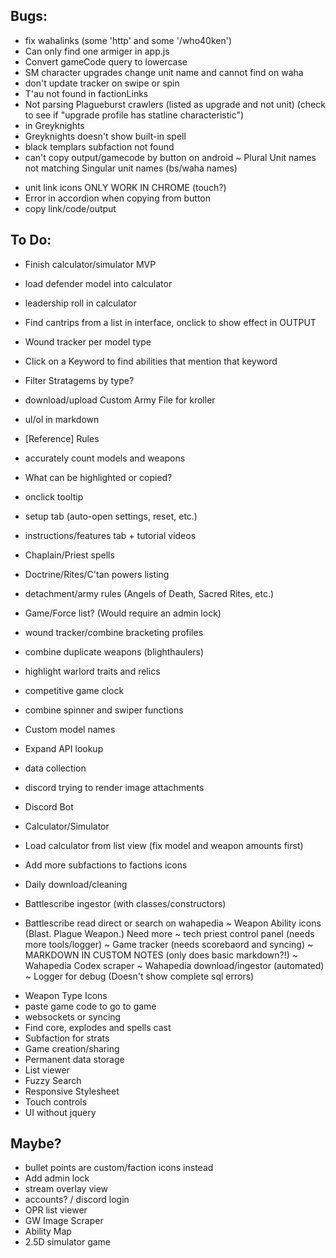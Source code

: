 ## Bugs:
- fix wahalinks (some 'http' and some '/who40ken')
- Can only find one armiger in app.js
- Convert gameCode query to lowercase
- SM character upgrades change unit name and cannot find on waha
- don't update tracker on swipe or spin
- T'au not found in factionLinks
- Not parsing Plagueburst crawlers (listed as upgrade and not unit) (check to see if "upgrade profile has statline characteristic")
- <brotherhood></brotherhood> in Greyknights
- Greyknights doesn't show built-in spell
- black templars subfaction not found
- can't copy output/gamecode by button on android
~ Plural Unit names not matching Singular unit names (bs/waha names)
* unit link icons ONLY WORK IN CHROME (touch?)
* Error in accordion when copying from button
* copy link/code/output

## To Do:

- Finish calculator/simulator MVP
- load defender model into calculator
- leadership roll in calculator

- Find cantrips from a list in interface, onclick to show effect in OUTPUT
- Wound tracker per model type
- Click on a Keyword to find abilities that mention that keyword
- Filter Stratagems by type?
- download/upload Custom Army File for kroller
- ul/ol in markdown
- [Reference] Rules
- accurately count models and weapons
- What can be highlighted or copied?
- onclick tooltip
- setup tab (auto-open settings, reset, etc.)
- instructions/features tab + tutorial videos
- Chaplain/Priest spells
- Doctrine/Rites/C'tan powers listing
- detachment/army rules (Angels of Death, Sacred Rites, etc.)
- Game/Force list? (Would require an admin lock)
- wound tracker/combine bracketing profiles
- combine duplicate weapons (blighthaulers)
- highlight warlord traits and relics
- competitive game clock
- combine spinner and swiper functions
- Custom model names
- Expand API lookup
- data collection
- discord trying to render image attachments
- Discord Bot
- Calculator/Simulator
- Load calculator from list view (fix model and weapon amounts first)
- Add more subfactions to factions icons
- Daily download/cleaning
- Battlescribe ingestor (with classes/constructors)
- Battlescribe read direct or search on wahapedia
~ Weapon Ability icons (Blast. Plague Weapon.) Need more
~ tech priest control panel (needs more tools/logger)
~ Game tracker (needs scorebaord and syncing)
~ MARKDOWN IN CUSTOM NOTES (only does basic markdown?!)
~ Wahapedia Codex scraper
~ Wahapedia download/ingestor (automated)
~ Logger for debug (Doesn't show complete sql errors)
* Weapon Type Icons
* paste game code to go to game
* websockets or syncing
* Find core, explodes and spells cast
* Subfaction for strats
* Game creation/sharing
* Permanent data storage
* List viewer
* Fuzzy Search
* Responsive Stylesheet
* Touch controls
* UI without jquery

## Maybe?
- bullet points are custom/faction icons instead
- Add admin lock
- stream overlay view
- accounts? / discord login
- OPR list viewer
- GW Image Scraper
- Ability Map
- 2.5D simulator game
